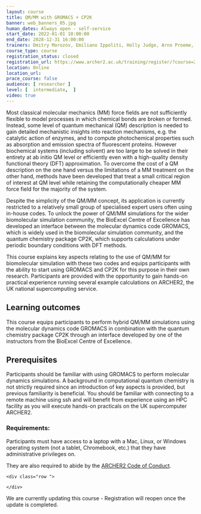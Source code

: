 ```yaml
---
layout: course
title: QM/MM with GROMACS + CP2K
banner: web_banners_05.jpg 
human_dates: Always open - self-service 
start_date: 2022-01-01 10:00:00
end_date: 2028-12-31 16:00:00
trainers: Dmitry Morozov, Emiliano Ippoliti, Holly Judge, Arno Proeme, and Julien Sindt
course_type: course
registration_status: closed
registration_url: https://www.archer2.ac.uk/training/register/?course=220000-gromacs-self-service
location: Online
location_url:
prace_course: false
audience: [ researcher ]
level: [  intermediate,  ]
video: true
---
```



Most classical molecular mechanics (MM) force fields are not sufficiently flexible to model processes in which chemical bonds are broken or formed. Instead, some level of quantum mechanical (QM) description is needed to gain detailed mechanistic insights into reaction mechanisms, e.g. the catalytic action of enzymes, and to compute photochemical properties such as absorption and emission spectra of fluorescent proteins. However biochemical systems (including solvent) are too large to be solved in their entirety at ab initio QM level or efficiently even with a high-quality density functional theory (DFT) approximation. To overcome the cost of a QM description on the one hand versus the limitations of a MM treatment on the other hand, methods have been developed that treat a small critical region of interest at QM level while retaining the computationally cheaper MM force field for the majority of the system.

Despite the simplicity of the QM/MM concept, its application is currently restricted to a relatively small group of specialised expert users often using in-house codes. To unlock the power of QM/MM simulations for the wider biomolecular simulation community, the BioExcel Centre of Excellence has developed an interface between the molecular dynamics code GROMACS, which is widely used in the biomolecular simulation community, and the quantum chemistry package CP2K, which supports calculations under periodic boundary conditions with DFT methods.

This course explains key aspects relating to the use of QM/MM for biomolecular simulation with these two codes and equips participants with the ability to start using GROMACS and CP2K for this purpose in their own research. Participants are provided with the opportunity to gain hands-on practical experience running several example calculations on ARCHER2, the UK national supercomputing service.

## Learning outcomes

This course equips participants to perform hybrid QM/MM simulations using the molecular dynamics code GROMACS in combination with the quantum chemistry package CP2K through an interface developed by one of the instructors from the BioExcel Centre of Excellence.

## Prerequisites

Participants should be familiar with using GROMACS to perform molecular dynamics simulations. A background in computational quantum chemistry is not strictly required since an introduction of key aspects is provided, but previous familiarity is beneficial. You should be familiar with connecting to a remote machine using ssh and will benefit from experience using an HPC facility as you will execute hands-on practicals on the UK supercomputer ARCHER2.


### Requirements:

Participants must have access to a laptop with a Mac, Linux, or Windows operating system (not a tablet, Chromebook, etc.) that they have administrative privileges on.

They are also required to abide by the [ARCHER2  Code of Conduct](../../../about/policies/code-of-conduct.html). 




<section id="service">

<!-- 

<h2><a name="materials">Course materials</a></h2>
 -->


    <div class="row ">	

<!-- 		
      <div class="col-xs-6 col-sm-4">
        <a class="ar2_linkbox ar2_linkbox-green" 
          href="   ">
          <strong>Course materials</strong>         
        </a>
      </div>
 -->

<!--  
      <div class="col-xs-6 col-sm-4">
        <a class="ar2_linkbox ar2_linkbox-teal" 
          href="https://pad.archer2.ac.uk/p/NNNNNN-xxxxxxx">
          <strong>Course Chat</strong>       
        </a>
      </div>
		
 -->
 	</div>
		
		
					


<!-- 		
<h2><a name="videos">Videos</a></h2>

<h3>Session 1</h3>

<div>
	<iframe title="Video" width="560" height="315" src="https://www.youtube.com/embed/xxxxxxxxxxx" frameborder="0" allow="accelerometer; autoplay; encrypted-media; gyroscope; picture-in-picture" allowfullscreen></iframe>
</div>

 -->





<!-- 
<h2><a name="feedback">Feedback</a></h2>


    <div class="row ">	

      <div class="col-xs-6 col-sm-4">
        <a class="ar2_linkbox ar2_linkbox-teal" 

           href="../../feedback/?course=210000-openmp-self-service" 
 

		>
          <strong>Feedback</strong><br/>
          Please let us know what was great about this course and anything we can improve
        </a>
      </div>
    </div>
		
 -->		

 
</section>


We are currently updating this course - Registration will reopen once the update is completed.